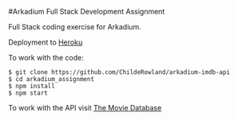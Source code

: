 #Arkadium Full Stack Development Assignment

Full Stack coding exercise for Arkadium.

Deployment to [Heroku](https://arkadium-full-stack.herokuapp.com)

To work with the code:

	$ git clone https://github.com/ChildeRowland/arkadium-imdb-api
	$ cd arkadium_assignment
	$ npm install
	$ npm start

To work with the API visit [The Movie Database](http://www.themoviedb.org)